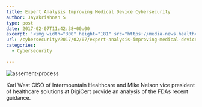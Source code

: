 ```yaml
---
title: Expert Analysis Improving Medical Device Cybersecurity
author: Jayakrishnan S
type: post
date: 2017-02-07T11:42:38+00:00
excerpt: '<img width="300" height="181" src="https://media-news.healthcareguys.com/wp-content/uploads/2017/02/Expert_Ana_1486467759-300x181.jpg" class="attachment-medium size-medium wp-post-image" alt="" style="display: block; margin-bottom: 5px; clear:both;max-width: 100%;" srcset="https://media-news.healthcareguys.com/wp-content/uploads/2017/02/Expert_Ana_1486467759-300x181.jpg 300w, https://media-news.healthcareguys.com/wp-content/uploads/2017/02/Expert_Ana_1486467759-100x60.jpg 100w, https://media-news.healthcareguys.com/wp-content/uploads/2017/02/Expert_Ana_1486467759.jpg 860w" sizes="(max-width: 300px) 100vw, 300px" />Karl West CISO of Intermountain Healthcare and Mike Nelson vice president of healthcare solutions at DigiCert provide an analysis of the FDAs recent guidance '
url: /cybersecurity/2017/02/07/expert-analysis-improving-medical-device-cybersecurity/
categories:
  - Cybersecurity

---
```

![assement-process](/blog/Expert_Ana_1486467759-300x181.jpg#center) 

Karl West CISO of Intermountain Healthcare and Mike Nelson vice president of healthcare solutions at DigiCert provide an analysis of the FDAs recent guidance.